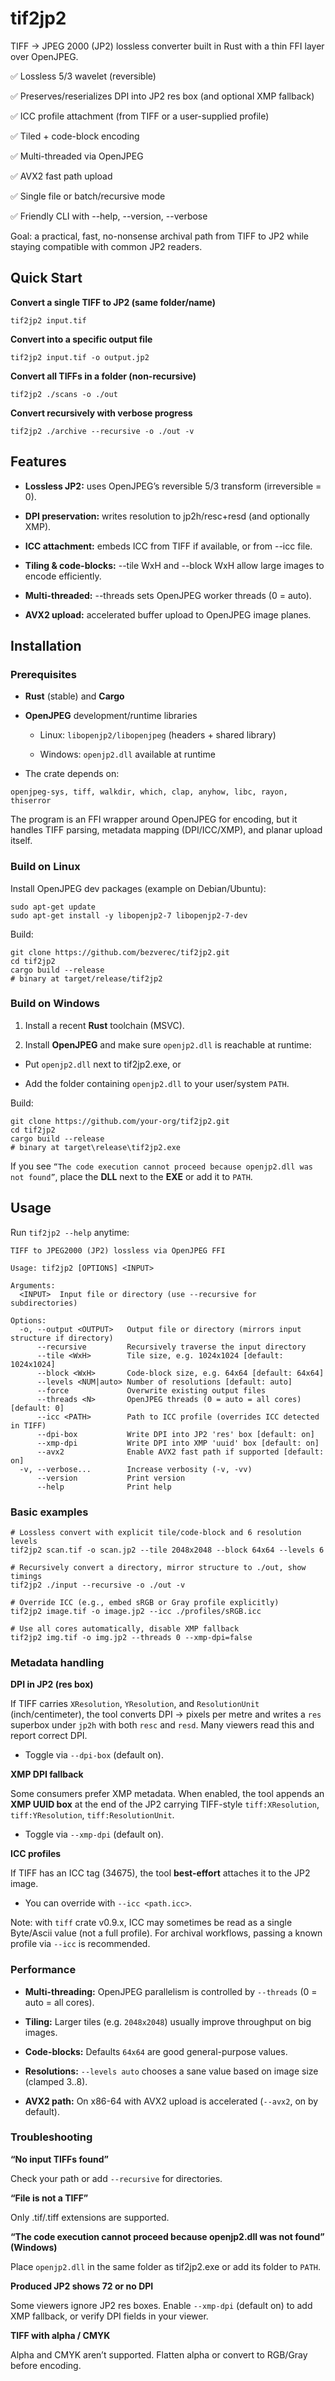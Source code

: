 # tif2jp2

TIFF → JPEG 2000 (JP2) lossless converter built in Rust with a thin FFI layer over OpenJPEG.

✅ Lossless 5/3 wavelet (reversible)

✅ Preserves/reserializes DPI into JP2 res box (and optional XMP fallback)

✅ ICC profile attachment (from TIFF or a user-supplied profile)

✅ Tiled + code-block encoding

✅ Multi-threaded via OpenJPEG

✅ AVX2 fast path upload

✅ Single file or batch/recursive mode

✅ Friendly CLI with --help, --version, --verbose

Goal: a practical, fast, no-nonsense archival path from TIFF to JP2 while staying compatible with common JP2 readers.

## Quick Start

**Convert a single TIFF to JP2 (same folder/name)**

```
tif2jp2 input.tif
```

**Convert into a specific output file**

```
tif2jp2 input.tif -o output.jp2
```

**Convert all TIFFs in a folder (non-recursive)**

```
tif2jp2 ./scans -o ./out
```

**Convert recursively with verbose progress**

```
tif2jp2 ./archive --recursive -o ./out -v
```

## Features

- **Lossless JP2:** uses OpenJPEG’s reversible 5/3 transform (irreversible = 0).

- **DPI preservation:** writes resolution to jp2h/resc+resd (and optionally XMP).

- **ICC attachment:** embeds ICC from TIFF if available, or from --icc file.

- **Tiling & code-blocks:** --tile WxH and --block WxH allow large images to encode efficiently.

- **Multi-threaded:** --threads sets OpenJPEG worker threads (0 = auto).

- **AVX2 upload:** accelerated buffer upload to OpenJPEG image planes.

## Installation

### Prerequisites

- **Rust** (stable) and **Cargo**

- **OpenJPEG** development/runtime libraries

  - Linux: `libopenjp2/libopenjpeg` (headers + shared library)

  - Windows: `openjp2.dll` available at runtime

- The crate depends on:

`openjpeg-sys, tiff, walkdir, which, clap, anyhow, libc, rayon, thiserror`

The program is an FFI wrapper around OpenJPEG for encoding, but it handles TIFF parsing, metadata mapping (DPI/ICC/XMP), and planar upload itself.

### Build on Linux

Install OpenJPEG dev packages (example on Debian/Ubuntu):
```
sudo apt-get update
sudo apt-get install -y libopenjp2-7 libopenjp2-7-dev
```
Build:

```
git clone https://github.com/bezverec/tif2jp2.git
cd tif2jp2
cargo build --release
# binary at target/release/tif2jp2
```

### Build on Windows

1. Install a recent **Rust** toolchain (MSVC).

2. Install **OpenJPEG** and make sure `openjp2.dll` is reachable at runtime:

  - Put `openjp2.dll` next to tif2jp2.exe, or

  - Add the folder containing `openjp2.dll` to your user/system `PATH`.

Build:
```
git clone https://github.com/your-org/tif2jp2.git
cd tif2jp2
cargo build --release
# binary at target\release\tif2jp2.exe
```
If you see `“The code execution cannot proceed because openjp2.dll was not found”`, place the **DLL** next to the **EXE** or add it to `PATH`.

## Usage

Run `tif2jp2 --help` anytime:
```
TIFF to JPEG2000 (JP2) lossless via OpenJPEG FFI

Usage: tif2jp2 [OPTIONS] <INPUT>

Arguments:
  <INPUT>  Input file or directory (use --recursive for subdirectories)

Options:
  -o, --output <OUTPUT>   Output file or directory (mirrors input structure if directory)
      --recursive         Recursively traverse the input directory
      --tile <WxH>        Tile size, e.g. 1024x1024 [default: 1024x1024]
      --block <WxH>       Code-block size, e.g. 64x64 [default: 64x64]
      --levels <NUM|auto> Number of resolutions [default: auto]
      --force             Overwrite existing output files
      --threads <N>       OpenJPEG threads (0 = auto = all cores) [default: 0]
      --icc <PATH>        Path to ICC profile (overrides ICC detected in TIFF)
      --dpi-box           Write DPI into JP2 'res' box [default: on]
      --xmp-dpi           Write DPI into XMP 'uuid' box [default: on]
      --avx2              Enable AVX2 fast path if supported [default: on]
  -v, --verbose...        Increase verbosity (-v, -vv)
      --version           Print version
      --help              Print help
```

### Basic examples

```
# Lossless convert with explicit tile/code-block and 6 resolution levels
tif2jp2 scan.tif -o scan.jp2 --tile 2048x2048 --block 64x64 --levels 6

# Recursively convert a directory, mirror structure to ./out, show timings
tif2jp2 ./input --recursive -o ./out -v

# Override ICC (e.g., embed sRGB or Gray profile explicitly)
tif2jp2 image.tif -o image.jp2 --icc ./profiles/sRGB.icc

# Use all cores automatically, disable XMP fallback
tif2jp2 img.tif -o img.jp2 --threads 0 --xmp-dpi=false
```

### Metadata handling
**DPI in JP2 (res box)**

If TIFF carries `XResolution`, `YResolution`, and `ResolutionUnit` (inch/centimeter), the tool converts DPI → pixels per metre and writes a `res` superbox under `jp2h` with both `resc` and `resd`. Many viewers read this and report correct DPI.

- Toggle via `--dpi-box` (default on).

**XMP DPI fallback**

Some consumers prefer XMP metadata. When enabled, the tool appends an **XMP UUID box** at the end of the JP2 carrying TIFF-style `tiff:XResolution`, `tiff:YResolution`, `tiff:ResolutionUnit`.

- Toggle via `--xmp-dpi` (default on).

**ICC profiles**

If TIFF has an ICC tag (34675), the tool **best-effort** attaches it to the JP2 image.

- You can override with `--icc <path.icc>`.

Note: with `tiff` crate v0.9.x, ICC may sometimes be read as a single Byte/Ascii value (not a full profile). For archival workflows, passing a known profile via `--icc` is recommended.

### Performance
- **Multi-threading:** OpenJPEG parallelism is controlled by `--threads` (0 = auto = all cores).

- **Tiling:** Larger tiles (e.g. `2048x2048`) usually improve throughput on big images.

- **Code-blocks:** Defaults `64x64` are good general-purpose values.

- **Resolutions:** `--levels auto` chooses a sane value based on image size (clamped 3..8).

- **AVX2 path:** On x86-64 with AVX2 upload is accelerated (`--avx2`, on by default).

### Troubleshooting
**“No input TIFFs found”**

Check your path or add `--recursive` for directories.

**“File is not a TIFF”**

Only .tif/.tiff extensions are supported.

**“The code execution cannot proceed because openjp2.dll was not found” (Windows)**

Place `openjp2.dll` in the same folder as tif2jp2.exe or add its folder to `PATH`.

**Produced JP2 shows 72 or no DPI**

Some viewers ignore JP2 res boxes. Enable `--xmp-dpi` (default on) to add XMP fallback, or verify DPI fields in your viewer.

**TIFF with alpha / CMYK**

Alpha and CMYK aren’t supported. Flatten alpha or convert to RGB/Gray before encoding.
